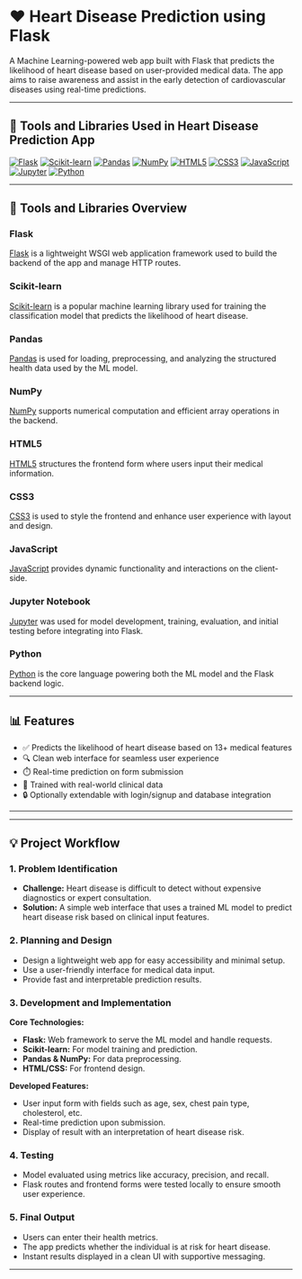# ❤️ Heart Disease Prediction using Flask

A Machine Learning-powered web app built with Flask that predicts the likelihood of heart disease based on user-provided medical data. The app aims to raise awareness and assist in the early detection of cardiovascular diseases using real-time predictions.

---

## 🚀 Tools and Libraries Used in Heart Disease Prediction App

[![Flask](https://img.shields.io/badge/Flask-000000?style=flat&logo=flask&logoColor=white)](https://flask.palletsprojects.com/)
[![Scikit-learn](https://img.shields.io/badge/Scikit--learn-F7931E?style=flat&logo=scikit-learn&logoColor=white)](https://scikit-learn.org/)
[![Pandas](https://img.shields.io/badge/Pandas-150458?style=flat&logo=pandas&logoColor=white)](https://pandas.pydata.org/)
[![NumPy](https://img.shields.io/badge/Numpy-013243?style=flat&logo=numpy&logoColor=white)](https://numpy.org/)
[![HTML5](https://img.shields.io/badge/HTML5-E34F26?style=flat&logo=html5&logoColor=white)](https://developer.mozilla.org/en-US/docs/Web/HTML)
[![CSS3](https://img.shields.io/badge/CSS3-1572B6?style=flat&logo=css3&logoColor=white)](https://developer.mozilla.org/en-US/docs/Web/CSS)
[![JavaScript](https://img.shields.io/badge/JavaScript-F7DF1E?style=flat&logo=javascript&logoColor=black)](https://developer.mozilla.org/en-US/docs/Web/JavaScript)
[![Jupyter](https://img.shields.io/badge/Jupyter-F37626?style=flat&logo=jupyter&logoColor=white)](https://jupyter.org/)
[![Python](https://img.shields.io/badge/Python-3776AB?style=flat&logo=python&logoColor=white)](https://python.org)

---

## 🧠 Tools and Libraries Overview

### **Flask**
[Flask](https://flask.palletsprojects.com/) is a lightweight WSGI web application framework used to build the backend of the app and manage HTTP routes.

### **Scikit-learn**
[Scikit-learn](https://scikit-learn.org/) is a popular machine learning library used for training the classification model that predicts the likelihood of heart disease.

### **Pandas**
[Pandas](https://pandas.pydata.org/) is used for loading, preprocessing, and analyzing the structured health data used by the ML model.

### **NumPy**
[NumPy](https://numpy.org/) supports numerical computation and efficient array operations in the backend.

### **HTML5**
[HTML5](https://developer.mozilla.org/en-US/docs/Web/HTML) structures the frontend form where users input their medical information.

### **CSS3**
[CSS3](https://developer.mozilla.org/en-US/docs/Web/CSS) is used to style the frontend and enhance user experience with layout and design.

### **JavaScript**
[JavaScript](https://developer.mozilla.org/en-US/docs/Web/JavaScript) provides dynamic functionality and interactions on the client-side.

### **Jupyter Notebook**
[Jupyter](https://jupyter.org/) was used for model development, training, evaluation, and initial testing before integrating into Flask.

### **Python**
[Python](https://python.org) is the core language powering both the ML model and the Flask backend logic.

---

## 📊 Features

- ✅ Predicts the likelihood of heart disease based on 13+ medical features
- 🔍 Clean web interface for seamless user experience
- ⏱️ Real-time prediction on form submission
- 🧪 Trained with real-world clinical data
- 🔒 Optionally extendable with login/signup and database integration

---
---

## 💡 Project Workflow

### 1. Problem Identification
- **Challenge:** Heart disease is difficult to detect without expensive diagnostics or expert consultation.
- **Solution:** A simple web interface that uses a trained ML model to predict heart disease risk based on clinical input features.

### 2. Planning and Design
- Design a lightweight web app for easy accessibility and minimal setup.
- Use a user-friendly interface for medical data input.
- Provide fast and interpretable prediction results.

### 3. Development and Implementation

**Core Technologies:**
- **Flask:** Web framework to serve the ML model and handle requests.
- **Scikit-learn:** For model training and prediction.
- **Pandas & NumPy:** For data preprocessing.
- **HTML/CSS:** For frontend design.

**Developed Features:**
- User input form with fields such as age, sex, chest pain type, cholesterol, etc.
- Real-time prediction upon submission.
- Display of result with an interpretation of heart disease risk.

### 4. Testing
- Model evaluated using metrics like accuracy, precision, and recall.
- Flask routes and frontend forms were tested locally to ensure smooth user experience.

### 5. Final Output
- Users can enter their health metrics.
- The app predicts whether the individual is at risk for heart disease.
- Instant results displayed in a clean UI with supportive messaging.

---


